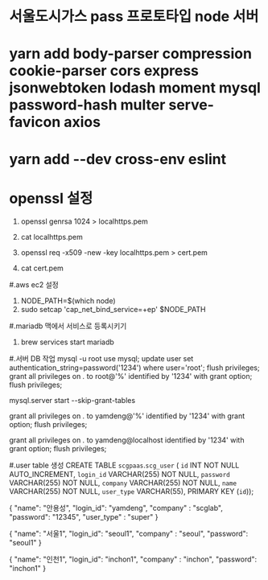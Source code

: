 # 서울도시가스 pass 프로토타입 node 서버

# yarn add body-parser compression cookie-parser cors express jsonwebtoken lodash moment mysql password-hash multer serve-favicon axios

# yarn add --dev cross-env eslint

# openssl 설정
 1. openssl genrsa 1024 > localhttps.pem

 2. cat localhttps.pem

 3. openssl req -x509 -new -key localhttps.pem > cert.pem

 4. cat cert.pem

 #.aws ec2 설정
 1. NODE_PATH=$(which node)
 2. sudo setcap 'cap_net_bind_service=+ep' $NODE_PATH

 #.mariadb 맥에서 서비스로 등록시키기
 1. brew services start mariadb

 #.서버 DB 작업
mysql -u root
use mysql;
update user set authentication_string=password('1234') where user='root';
flush privileges;
grant all privileges on *.* to root@'%' identified by '1234' with grant option;
flush privileges;

mysql.server start --skip-grant-tables

grant all privileges on *.* to yamdeng@'%' identified by '1234' with grant option;
flush privileges;

grant all privileges on *.* to yamdeng@localhost identified by '1234' with grant option;
flush privileges;

#.user table 생성
CREATE TABLE `scgpaas`.`scg_user` (
  `id` INT NOT NULL AUTO_INCREMENT,
  `login_id` VARCHAR(255) NOT NULL,
  `password` VARCHAR(255) NOT NULL,
  `company` VARCHAR(255) NOT NULL,
  `name` VARCHAR(255) NOT NULL,
  `user_type` VARCHAR(55),
  PRIMARY KEY (`id`));



{
  "name": "안용성",
  "login_id": "yamdeng",
  "company" : "scglab",
  "password": "12345",
  "user_type" : "super"
}

{
  "name": "서울1",
  "login_id": "seoul1",
  "company" : "seoul",
  "password": "seoul1"
}

{
  "name": "인천1",
  "login_id": "inchon1",
  "company" : "inchon",
  "password": "inchon1"
}